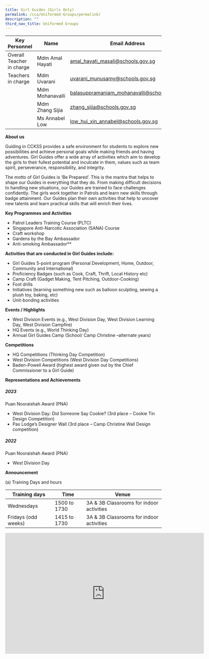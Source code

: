 ```yaml
---
title: Girl Guides (Girls Only)
permalink: /cca/Uniformed-Groups/permalink/
description: ""
third_nav_title: Uniformed Groups
---
```

| Key Personnel 	| Name 	| Email Address 	|
|---	|---	|---	|
| Overall Teacher in charge	| Mdm Amal Hayati 	| [amal_hayati_masali@schools.gov.sg](mailto:amal_hayati_masali@schools.gov.sg)	|
| Teachers in charge	| Mdm Uvarani 	| [uvarani_munusamy@schools.gov.sg](mailto:uvarani_munusamy@schools.gov.sg)	|
| 	| Mdm Mohanavalli 	| [balasuppramaniam_mohanavalli@schools.gov.sg](mailto:balasuppramaniam_mohanavalli@schools.gov.sg)	|
| 	| Mdm Zhang Sijia 	| [zhang_sijia@schools.gov.sg](mailto:zhang_sijia@schools.gov.sg)	|
| 	| Ms Annabel Low 	| [low_hui_xin_annabel@schools.gov.sg](mailto:low_hui_xin_annabel@schools.gov.sg)	|

**About us**

Guiding in CCKSS provides a safe environment for students to explore new possibilities and achieve personal goals while making friends and having adventures. Girl Guides offer a wide array of activities which aim to develop the girls to their fullest potential and inculcate in them, values such as team spirit, perseverance, responsibility, and integrity. 

The motto of Girl Guides is ‘Be Prepared’. This is the mantra that helps to shape our Guides in everything that they do. From making difficult decisions to handling new situations, our Guides are trained to face challenges confidently. The girls work together in Patrols and learn new skills through badge attainment. Our Guides plan their own activities that help to uncover new talents and learn practical skills that will enrich their lives. 

**Key Programmes and Activities**

* Patrol Leaders Training Course (PLTC)
* Singapore Anti-Narcotic Association (SANA) Course 
* Craft workshop
* Gardens by the Bay Ambassador
* Anti-smoking Ambassador**

**Activities that are conducted in Girl Guides include:**

* Girl Guides 5-point program (Personal Development, Home, Outdoor, Community and International)
* Proficiency Badges (such as Cook, Craft, Thrift, Local History etc)
* Camp Craft (Gadget Making, Tent Pitching, Outdoor-Cooking)
* Foot drills
* Initiatives (learning something new such as balloon sculpting, sewing a plush toy, baking, etc)
* Unit-bonding activities

**Events / Highlights**

* West Division Events (e.g., West Division Day, West Division Learning Day, West Division Campfire)
* HQ Events (e.g., World Thinking Day)
* Annual Girl Guides Camp (School/ Camp Christine –alternate years)

**Competitions**

* HQ Competitions (Thinking Day Competition)
* West Division Competitions (West Division Day Competitions)
* Baden-Powell Award (highest award given out by the Chief Commissioner to a Girl Guide)

**Representations and Achievements**

##### 2023
Puan Nooraishah Award (PNA) 
* West Division Day:  Did Someone Say Cookie? (3rd place – Cookie Tin Design Competition)
* Pax Lodge’s Designer Wall (3rd place – Camp Christine Wall Design competition)
 
##### 2022
Puan Nooraishah Award (PNA)  
* West Division Day 



**Announcement**

(a)	Training Days and hours

|Training days	| Time	| Venue	|
|---	|---	|---	|
| Wednesdays	| 1500 to 1730 | 3A &amp; 3B Classrooms for indoor activities 	|
| Fridays (odd weeks)	| 1415 to 1730 | 3A &amp; 3B Classrooms for indoor activities	|

<iframe src="https://docs.google.com/presentation/d/e/2PACX-1vQPNmcd1ytP2KRhpaVxezxJL41o098HJVg9EoV-DRAdIADPg_33oFI8ptS2g9teng/embed?start=true&amp;loop=true&amp;delayms=3000" frameborder="0" width="640" height="389" allowfullscreen="true"></iframe>